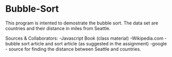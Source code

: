 Bubble-Sort
===========

This program is intented to demostrate the bubble sort. The data set are countries and their distance in miles from Seattle.

Sources & Collaborators:
-Javascript Book (class material)
-Wikipedia.com - bubble sort article and sort article (as suggested in the assignment)
-google - source for finding the distance between Seattle and countries.
